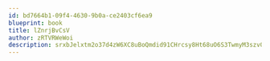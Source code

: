 ```yaml
---
id: bd7664b1-09f4-4630-9b0a-ce2403cf6ea9
blueprint: book
title: lZnrjBvCsV
author: zRTVRWeWoi
description: srxbJelxtm2o37d4zW6XC8uBoQmdid91CHrcsy8Ht68uO6S3TwmyM3szv0U3MVoE2QBEnZd8kRAdKNxu4yg5Q7GECAH6vYlEZJVi
---
```

